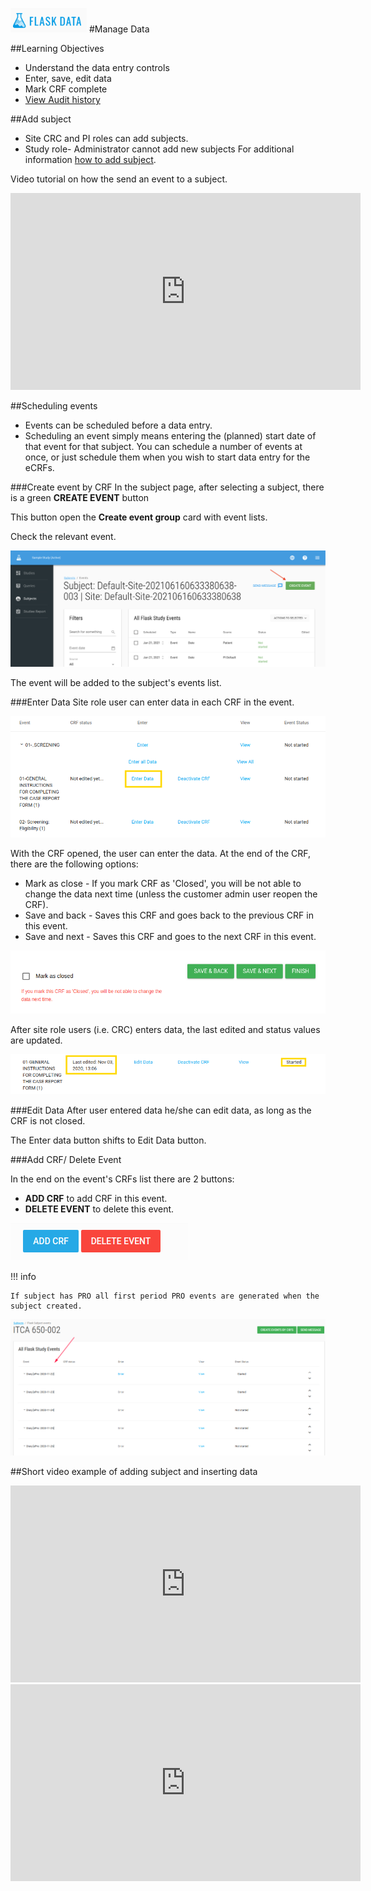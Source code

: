 <a href="https://www.flaskdata.io">![Screenshot](img/flaskdata_logo.PNG)</a>
#Manage Data

##Learning Objectives
* Understand the data entry controls
* Enter, save, edit data
* Mark CRF complete
* [View Audit history](./manage_forms.md#hamburger)

##Add subject
* Site CRC and PI roles can add subjects.
* Study role- Administrator cannot add new subjects
For additional information [how to add subject](./manage_subjects.md#add-subject).

Video tutorial on how the send an event to a subject.

<iframe width="560" height="315" src="https://www.youtube.com/embed/zTolyUgMM7c" title="YouTube video player" frameborder="0" allow="accelerometer; autoplay; clipboard-write; encrypted-media; gyroscope; picture-in-picture" allowfullscreen></iframe>



##Scheduling events
* Events can be scheduled before a data entry.
* Scheduling an event simply means entering the (planned) start date of that event for that subject. 
  You can schedule a number of events at once, or just schedule them when you wish to start data entry for the eCRFs.
  
###Create event by CRF
In the subject page, after selecting a subject, there is a green **CREATE EVENT** button
  
This button open the **Create event group** card with event lists.
  
Check the relevant event.
  
![Screenshot](img/newManageData/subeventCreateEvent.png)
  
The event will be added to the subject's events list.
  
###Enter Data
Site role user can enter data in each CRF in the event.
  
![Screenshot](img/subjects/subject_flask_events_enter_data.PNG)

With the CRF opened, the user can enter the data. At the end of the CRF, there are the following options:

* Mark as close - If you mark CRF as 'Closed', you will be not able to change the data next time (unless the customer admin user reopen the CRF).
* Save and back - Saves this CRF and goes back to the previous CRF in this event.
* Save and next - Saves this CRF and goes to the next CRF in this event.
  
![Screenshot](img/subjects/flaks_events_enter_crf_data.PNG)

After site role users (i.e. CRC) enters data, the last edited and status values are updated.
  
![Screenshot](img/subjects/flask_event_last_edited.PNG)
   
###Edit Data
After user entered data he/she can edit data, as long as the CRF is not closed.

The Enter data button shifts to Edit Data button.

###Add CRF/ Delete Event

In the end on the event's CRFs list there are 2 buttons:
  
* **ADD CRF** to add CRF in this event.
* **DELETE EVENT** to delete this event.
  
![Screenshot](img/subjects/flask_events_delete_event.PNG)
  
!!! info
 
    If subject has PRO all first period PRO events are generated when the subject created.
    
   ![Screenshot](img/subjects/flask_events_pro.PNG)

##Short video example of adding subject and inserting data

<iframe width="560" height="315" src="https://www.youtube.com/embed/tTwSPX_E6co" title="YouTube video player" frameborder="0" allow="accelerometer; autoplay; clipboard-write; encrypted-media; gyroscope; picture-in-picture" allowfullscreen></iframe>

<iframe width="560" height="315" src="https://www.youtube.com/embed/inO37AKVM5Y" title="YouTube video player" frameborder="0" allow="accelerometer; autoplay; clipboard-write; encrypted-media; gyroscope; picture-in-picture" allowfullscreen></iframe>

